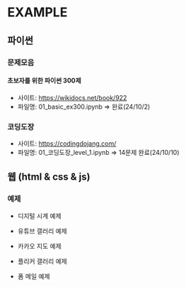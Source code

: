 # EXAMPLE

## 파이썬

### 문제모음

#### 초보자를 위한 파이썬 300제

- 사이트: https://wikidocs.net/book/922
- 파일명: 01_basic_ex300.ipynb => 완료(24/10/2)

### 코딩도장

- 사이트: https://codingdojang.com/
- 파일명: 01\_코딩도장\_level_1.ipynb => 14문제 완료(24/10/10)

## 웹 (html & css & js)

### 예제

- 디지털 시계 예제

- 유튜브 갤러리 예제

- 카카오 지도 예제

- 플리커 갤러리 예제

- 폼 메일 예제

